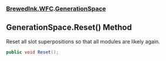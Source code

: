 ### [BrewedInk.WFC](BrewedInk_WFC.md 'BrewedInk.WFC').[GenerationSpace](GenerationSpace.md 'BrewedInk.WFC.GenerationSpace')
## GenerationSpace.Reset() Method
Reset all slot superpositions so that all modules are likely again.   
```csharp
public void Reset();
```
